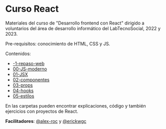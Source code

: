 # Curso React

Materiales del curso de "Desarrollo frontend con React" dirigido a voluntarios del área de desarrollo informático del LabTecnoSocial, 2022 y 2023.

Pre-requisitos: conocimiento de HTML, CSS y JS.

Contenidos:
- [-1-repaso-web](https://github.com/lab-tecnosocial/curso-react/tree/main/-1-repaso-web)
- [00-JS-moderno](https://github.com/lab-tecnosocial/curso-react/tree/main/00-JS-moderno)
- [01-JSX](https://github.com/lab-tecnosocial/curso-react/tree/main/01-JSX)
- [02-componentes](https://github.com/lab-tecnosocial/curso-react/tree/main/02-componentes)
- [03-props](https://github.com/lab-tecnosocial/curso-react/tree/main/03-props)
- [04-hooks](https://github.com/lab-tecnosocial/curso-react/tree/main/04-hooks)
- [05-estilos](https://github.com/lab-tecnosocial/curso-react/tree/main/05-estilos)

En las carpetas pueden encontrar explicaciones, código y también ejercicios con proyectos de React.

**Facilitadores**: [@alex-roc](https://github.com/alex-roc) y [@erickwgc](https://github.com/erickwgc)
